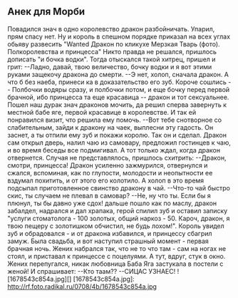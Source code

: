 [comment]: <> (@formatter:off)
[@author]: <> "Gargoyle"
[@date]: <> "2008-01-31 00:00"
[@genre]: <> "prose"

Анек для Морби
---

Повадился знач в одно королевство дракон разбойничать. Упарил, прям спасу нет. Ну и король в спешном порядке приказал на всех углах обьяву развесить "Wanted Дракон по кликухе Мерзкая Тварь (фото). Полкоролевства и принцесса"
Никто правда не решался, пришлось дописать "и бочка водки".
Тогда отыскался такой хитрец, пришел и грит:
\--Ладно, давай, твою величество, бочку водки и я вот этими руками защекочу дракона до смерти.
\--Э нет, холоп, сначала дракон. А что б без наеба, принеси ка в доказательство его зуб.
Короче сошлись -- Полбочки водяры сразу, и полбочки потом, и еще бочку перед первой брачной, ибо принцесса та еще красавица -- дракон и тот сексуальнее.
Пошел наш дурак знач драконов мочить, да решил сперва завернуть к местной бабе яге, первой красавице в королевстве. И так ей понравился визит, что решила ему помочь.
\--Вот тебе снотворное со слабительным, зайди к дракону на чаек, выплесни эту гадость. Он заснет, а ты отпили ему зуб и покажи королю.
Так он и сделал. Дракон сам открыл дверь, налил чаю из самовару, предложил гостинцев к чаю, и во время беседы все подмигивал. А тот только ждал, когда дракон отвернется. Случая не представлялось, пришлось схитрить:
\--Дракон, смотри, принцесса!
Дракон усиленно зажмурился, отвернулся и сжался, вспоминая, как по глупости, молодости и неопытности ее вздумал похитить, и от этого его колотило.
А холоп в это время подсыпал приготовленное свинство дракону в чай.
\--Что-то чай быстро скис, ты случаем не плевал в самовар?
\--Не, ну что ты. Если бы я плюнул, ты бы давно уже сдох!
дальше пошло как по маслу, дракон забалдел, надрался и дал храпака, герой спилил зуб и оставил записку "услуги стоматолога - 100 золотых, общий наркоз - 50. Кароч, дракон, я твою пещеру с золотишком обчистил, не будь лохом!".
Король увидел зуб и обрадовался - и от дракона избавился, и принцессу сбагрил замуж.
Была свадьба, и вот наступил страшный момент - первая брачная ночь. Жених набрался так, что не то что там - сам на ногах не стоял, и приставал к принцессе с поцелуями. А тут, вдруг, стук в окно. Жених перепугался, никак любовница Баба Яга застукала в постели с женой! И спрашивает:
\--Кто таам??
 --СИЦАС УЗНАЕС!
 ![1678543c854a.jpg][]
[1678543c854a.jpg]: http://rf.foto.radikal.ru/0708/4b/1678543c854a.jpg
